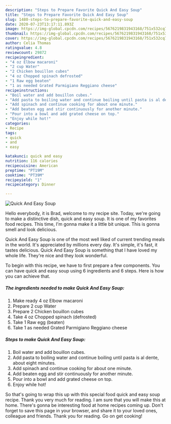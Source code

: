 ```yaml
---
description: "Steps to Prepare Favorite Quick And Easy Soup"
title: "Steps to Prepare Favorite Quick And Easy Soup"
slug: 1480-steps-to-prepare-favorite-quick-and-easy-soup
date: 2020-07-23T13:17:11.893Z
image: https://img-global.cpcdn.com/recipes/5676219831943168/751x532cq70/quick-and-easy-soup-recipe-main-photo.jpg
thumbnail: https://img-global.cpcdn.com/recipes/5676219831943168/751x532cq70/quick-and-easy-soup-recipe-main-photo.jpg
cover: https://img-global.cpcdn.com/recipes/5676219831943168/751x532cq70/quick-and-easy-soup-recipe-main-photo.jpg
author: Celia Thomas
ratingvalue: 4.8
reviewcount: 29872
recipeingredient:
- "4 oz Elbow macaroni"
- "2 cup Water"
- "2 Chicken bouillon cubes"
- "4 oz Chopped spinach defrosted"
- "1 Raw egg beaten"
- "1 as needed Grated Parmigiano Reggiano cheese"
recipeinstructions:
- "Boil water and add bouillon cubes."
- "Add pasta to boiling water and continue boiling until pasta is al dente, about eight minutes."
- "Add spinach and continue cooking for about one minute."
- "Add beaten egg and stir continuously for another minute."
- "Pour into a bowl and add grated cheese on top."
- "Enjoy while hot!"
categories:
- Recipe
tags:
- quick
- and
- easy

katakunci: quick and easy 
nutrition: 116 calories
recipecuisine: American
preptime: "PT19M"
cooktime: "PT39M"
recipeyield: "1"
recipecategory: Dinner

---
```



![Quick And Easy Soup](https://img-global.cpcdn.com/recipes/5676219831943168/751x532cq70/quick-and-easy-soup-recipe-main-photo.jpg)

Hello everybody, it is Brad, welcome to my recipe site. Today, we're going to make a distinctive dish, quick and easy soup. It is one of my favorites food recipes. This time, I'm gonna make it a little bit unique. This is gonna smell and look delicious.



Quick And Easy Soup is one of the most well liked of current trending meals in the world. It's appreciated by millions every day. It's simple, it's fast, it tastes delicious. Quick And Easy Soup is something that I have loved my whole life. They're nice and they look wonderful.


To begin with this recipe, we have to first prepare a few components. You can have quick and easy soup using 6 ingredients and 6 steps. Here is how you can achieve that.

<!--inarticleads1-->

##### The ingredients needed to make Quick And Easy Soup:

1. Make ready 4 oz Elbow macaroni
1. Prepare 2 cup Water
1. Prepare 2 Chicken bouillon cubes
1. Take 4 oz Chopped spinach (defrosted)
1. Take 1 Raw egg (beaten)
1. Take 1 as needed Grated Parmigiano Reggiano cheese




<!--inarticleads2-->

##### Steps to make Quick And Easy Soup:

1. Boil water and add bouillon cubes.
1. Add pasta to boiling water and continue boiling until pasta is al dente, about eight minutes.
1. Add spinach and continue cooking for about one minute.
1. Add beaten egg and stir continuously for another minute.
1. Pour into a bowl and add grated cheese on top.
1. Enjoy while hot!




So that's going to wrap this up with this special food quick and easy soup recipe. Thank you very much for reading. I am sure that you will make this at home. There's gonna be interesting food at home recipes coming up. Don't forget to save this page in your browser, and share it to your loved ones, colleague and friends. Thank you for reading. Go on get cooking!

